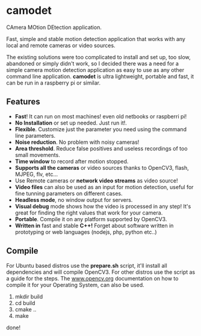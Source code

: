# camodet
CAmera MOtion DEtection application. 

Fast, simple and stable motion detection application that works with any local and remote cameras or video sources.

The existing solutions were too complicated to install and set up, too slow, abandoned or simply didn't work, so I decided
there was a need for a simple camera motion detection application as easy to use as any other command line application. 
__camodet__ is ultra lightweight, portable and fast, it can be run in a raspberry pi or similar.

## Features

* __Fast__! It can run on most machines! even old netbooks or raspberri pi!
* __No Installation__ or set up needed. Just run it!.
* __Flexible__. Customize just the parameter you need using the command line parameters.
* __Noise reduction__. No problem with noisy cameras!
* __Area threshold__. Reduce false positives and useless recordings of too small movements.
* __Time window__ to record after motion stopped.
* __Supports all the cameras__ or video sources thanks to OpenCV3, flash, MJPEG, flv, etc...
* Use Remote cameras or __network video streams__ as video source!
* __Video files__ can also be used as an input for motion detection, useful for fine tunning parameters on different cases.
* __Headless mode__, no window output for servers.
* __Visual debug__ mode shows how the video is processed in any step! It's great for finding the right values that work for your camera. 
* __Portable__. Compile it on any platform supported by OpenCV3.
* __Written in__ fast and stable __C++!__ Forget about software written in prototyping or web languages (nodejs, php, python etc..)

## Compile
For Ubuntu based distros use the __prepare.sh__ script, it'll install all dependencies and will compile OpenCV3.
For other distros use the script as a guide for the steps.
The www.opencv.org documentation on how to compile it for your Operating System, can also be used.

1) mkdir build
2) cd build
3) cmake ..
4) make

done!
